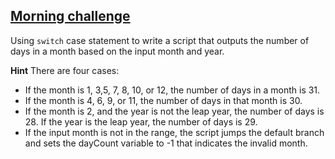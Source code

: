 ## <a href='#morning-challenge' id='morning-challenge'>Morning challenge </a>

Using `switch` case statement to write a script that outputs the number of days in a month based on the input month and year.

**Hint** 
There are four cases:

- If the month is 1, 3,5, 7, 8, 10, or 12, the number of days in a month is 31.
- If the month is 4, 6, 9, or 11, the number of days in that month is 30.
- If the month is 2, and the year is not the leap year, the number of days is 28. If the year is the leap year, the number of days is 29.
- If the input month is not in the range, the script jumps the default branch and sets the dayCount variable to -1 that indicates the invalid month.
